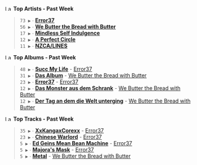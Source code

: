 <!--START_LASTFM_ARTISTS:{"period": "7day", "rows": 5}-->
<a href="https://last.fm" target="_blank"><img src="https://user-images.githubusercontent.com/17434202/215290617-e793598d-d7c9-428f-9975-156db1ba89cc.svg" alt="Last.fm Logo" width="18" height="13"/></a> **Top Artists - Past Week**

> `73 ▶️` ∙ **[Error37](https://www.last.fm/music/Error37)**<br/>
> `56 ▶️` ∙ **[We Butter the Bread with Butter](https://www.last.fm/music/We+Butter+the+Bread+with+Butter)**<br/>
> `17 ▶️` ∙ **[Mindless Self Indulgence](https://www.last.fm/music/Mindless+Self+Indulgence)**<br/>
> `12 ▶️` ∙ **[A Perfect Circle](https://www.last.fm/music/A+Perfect+Circle)**<br/>
> `11 ▶️` ∙ **[NZCA/LINES](https://www.last.fm/music/NZCA%2FLINES)**<br/>
<!--END_LASTFM_ARTISTS-->

<!--START_LASTFM_ALBUMS:{"period": "7day", "rows": 5}-->
<a href="https://last.fm" target="_blank"><img src="https://user-images.githubusercontent.com/17434202/215290617-e793598d-d7c9-428f-9975-156db1ba89cc.svg" alt="Last.fm Logo" width="18" height="13"/></a> **Top Albums - Past Week**

> `48 ▶️` ∙ **[Succ My Life](https://www.last.fm/music/Error37/Succ+My+Life)** - [Error37](https://www.last.fm/music/Error37)<br/>
> `31 ▶️` ∙ **[Das Album](https://www.last.fm/music/We+Butter+the+Bread+with+Butter/Das+Album)** - [We Butter the Bread with Butter](https://www.last.fm/music/We+Butter+the+Bread+with+Butter)<br/>
> `23 ▶️` ∙ **[Error37](https://www.last.fm/music/Error37/Error37)** - [Error37](https://www.last.fm/music/Error37)<br/>
> `12 ▶️` ∙ **[Das Monster aus dem Schrank](https://www.last.fm/music/We+Butter+the+Bread+with+Butter/Das+Monster+aus+dem+Schrank)** - [We Butter the Bread with Butter](https://www.last.fm/music/We+Butter+the+Bread+with+Butter)<br/>
> `12 ▶️` ∙ **[Der Tag an dem die Welt unterging](https://www.last.fm/music/We+Butter+the+Bread+with+Butter/Der+Tag+an+dem+die+Welt+unterging)** - [We Butter the Bread with Butter](https://www.last.fm/music/We+Butter+the+Bread+with+Butter)<br/>
<!--END_LASTFM_ALBUMS-->

<!--START_LASTFM_TRACKS:{"period": "7day", "rows": 5}-->
<a href="https://last.fm" target="_blank"><img src="https://user-images.githubusercontent.com/17434202/215290617-e793598d-d7c9-428f-9975-156db1ba89cc.svg" alt="Last.fm Logo" width="18" height="13"/></a> **Top Tracks - Past Week**

> `35 ▶️` ∙ **[XxKangaxCorexx](https://www.last.fm/music/Error37/_/XxKangaxCorexx)** - [Error37](https://www.last.fm/music/Error37)<br/>
> `23 ▶️` ∙ **[Chinese Warlord](https://www.last.fm/music/Error37/_/Chinese+Warlord)** - [Error37](https://www.last.fm/music/Error37)<br/>
> `5 ▶️` ∙ **[Ed Geins Mean Bean Machine](https://www.last.fm/music/Error37/_/Ed+Geins+Mean+Bean+Machine)** - [Error37](https://www.last.fm/music/Error37)<br/>
> `5 ▶️` ∙ **[Majora's Mask](https://www.last.fm/music/Error37/_/Majora%27s+Mask)** - [Error37](https://www.last.fm/music/Error37)<br/>
> `5 ▶️` ∙ **[Metal](https://www.last.fm/music/We+Butter+the+Bread+with+Butter/_/Metal)** - [We Butter the Bread with Butter](https://www.last.fm/music/We+Butter+the+Bread+with+Butter)<br/>
<!--END_LASTFM_TRACKS-->